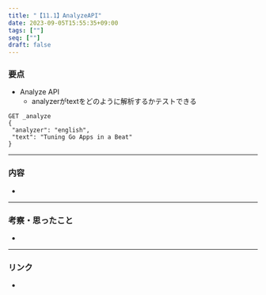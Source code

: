 ```yaml
---
title: "【11.1】AnalyzeAPI"
date: 2023-09-05T15:55:35+09:00
tags: [""]
seq: [""]
draft: false
---
```


### 要点
- Analyze API
  - analyzerがtextをどのように解析するかテストできる

```
GET _analyze
{
 "analyzer": "english",
 "text": "Tuning Go Apps in a Beat"
}
```


---
### 内容
- 

---
### 考察・思ったこと
- 

---
### リンク
- 